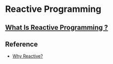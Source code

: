 # Reactive Programming

## [What Is Reactive Programming ?](WhatIs.md)



## Reference
* [Why Reactive?](https://github.com/SunnnyChan/sc.ebooks)